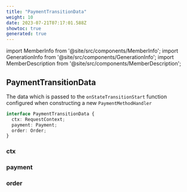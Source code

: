 ```yaml
---
title: "PaymentTransitionData"
weight: 10
date: 2023-07-21T07:17:01.588Z
showtoc: true
generated: true
---
```

<!-- This file was generated from the Vendure source. Do not modify. Instead, re-run the "docs:build" script -->
import MemberInfo from '@site/src/components/MemberInfo';
import GenerationInfo from '@site/src/components/GenerationInfo';
import MemberDescription from '@site/src/components/MemberDescription';


## PaymentTransitionData

<GenerationInfo sourceFile="packages/core/src/service/helpers/payment-state-machine/payment-state.ts" sourceLine="41" packageName="@vendure/core" />

The data which is passed to the `onStateTransitionStart` function configured when constructing
a new `PaymentMethodHandler`

```ts title="Signature"
interface PaymentTransitionData {
  ctx: RequestContext;
  payment: Payment;
  order: Order;
}
```

<div className="members-wrapper">

### ctx

<MemberInfo kind="property" type="<a href='/docs/reference/typescript-api/request/request-context#requestcontext'>RequestContext</a>"   />


### payment

<MemberInfo kind="property" type="<a href='/docs/reference/typescript-api/entities/payment#payment'>Payment</a>"   />


### order

<MemberInfo kind="property" type="<a href='/docs/reference/typescript-api/entities/order#order'>Order</a>"   />




</div>
